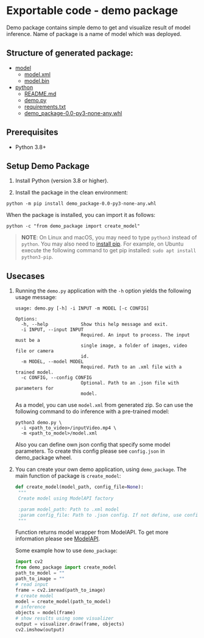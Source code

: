 # Exportable code - demo package

Demo package contains simple demo to get and visualize result of model inference.
Name of package is a name of model which was deployed.

## Structure of generated package:

* [model](../model)
  * [model.xml](../model/model.xml)
  * [model.bin](../model/model.bin)
* [python](.)
  * [README.md](./README.md)
  * [demo.py](./demo.py)
  * [requirements.txt](./requirements.txt)
  * [demo_package-0.0-py3-none-any.whl](./demo_package-0.0-py3-none-any.whl)


## Prerequisites
* Python 3.8+

## Setup Demo Package

1. Install Python (version 3.8 or higher).

2. Install the package in the clean environment:
```
python -m pip install demo_package-0.0-py3-none-any.whl
```


When the package is installed, you can import it as follows:
```
python -c "from demo_package import create_model"
```

> **NOTE**: On Linux and macOS, you may need to type `python3` instead of `python`. You may also need to [install pip](https://pip.pypa.io/en/stable/installation/).
> For example, on Ubuntu execute the following command to get pip installed: `sudo apt install python3-pip`.

## Usecases

1. Running the `demo.py` application with the `-h` option yields the following usage message:
   ```
   usage: demo.py [-h] -i INPUT -m MODEL [-c CONFIG]

   Options:
     -h, --help            Show this help message and exit.
     -i INPUT, --input INPUT
                           Required. An input to process. The input must be a
                           single image, a folder of images, video file or camera
                           id.
     -m MODEL, --model MODEL
                           Required. Path to an .xml file with a trained model.
     -c CONFIG, --config CONFIG
                           Optional. Path to an .json file with parameters for
                           model.

   ```

   As a model, you can use `model.xml` from generated zip. So can use the following command to do inference with a pre-trained model:
   ```
   python3 demo.py \
     -i <path_to_video>/inputVideo.mp4 \
     -m <path_to_model>/model.xml
   ```

   Also you can define own json config that specify some model parameters. To create this config please see `config.json` in demo_package wheel.

2. You can create your own demo application, using `demo_package`. The main function of package is `create_model`:
   ```python
   def create_model(model_path, config_file=None):
    """
    Create model using ModelAPI factory

    :param model_path: Path to .xml model
    :param config_file: Path to .json config. If not define, use config from demo_package
    """
   ```
   Function returns model wrapper from ModelAPI. To get more information please see [ModelAPI](https://github.com/openvinotoolkit/open_model_zoo/tree/master/demos/common/python/openvino/model_zoo/model_api).

   Some example how to use `demo_package`:
   ```python
   import cv2
   from demo_package import create_model
   path_to_model = ""
   path_to_image = ""
   # read input
   frame = cv2.imread(path_to_image)
   # create model
   model = create_model(path_to_model)
   # inference
   objects = model(frame)
   # show results using some visualizer
   output = visualizer.draw(frame, objects)
   cv2.imshow(output)
   ```